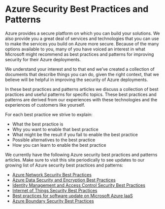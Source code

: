 <properties
   pageTitle="Azure Security Best Practices and Patterns | Microsoft Azure"
   description=" This article discusses best practices and useful patterns helpful in improving the security of Azure deployments. "
   services="security"
   documentationCenter="na"
   authors="TomShinder"
   manager="StevenPo"
   editor="TomSh"/>

<tags
   ms.service="security"
   ms.devlang="na"
   ms.topic="article"
   ms.tgt_pltfrm="na"
   ms.workload="na"
   ms.date="05/25/2016"
   ms.author="terrylan"/>

# Azure Security Best Practices and Patterns

Azure provides a secure platform on which you can build your solutions. We also provide you a great deal of services and technologies that you can use to make the services you build on Azure more secure. Because of the many options available to you, many of you have voiced an interest in what Microsoft might recommend as best practices and patterns for improving security for their Azure deployments.

We understand your interest and to that end we’ve created a collection of documents that describe things you can do, given the right context, that we believe will be helpful in improving the security of Azure deployments.

In these best practices and patterns articles we discuss a collection of best practices and useful patterns for specific topics. These best practices and patterns are derived from our experiences with these technologies and the experiences of customers like yourself.

For each best practice we strive to explain:

- What the best practice is
- Why you want to enable that best practice
- What might be the result if you fail to enable the best practice
- Possible alternatives to the best practice
- How you can learn to enable the best practice

We currently have the following Azure security best practices and patterns articles. Make sure to visit this site periodically to see updates to our growing list of Azure security best practices and patterns:

- [Azure Network Security Best Practices](azure-security-network-security-best-practices.md)
- [Azure Data Security and Encryption Best Practices](azure-security-data-encryption-best-practices.md)
- [Identity Management and Access Control Security Best Practices](azure-security-identity-management-best-practices.md)
- [Internet of Things Security Best Practices](azure-security-iot-best-practices.md)
- [Best practices for software update on Microsoft Azure IaaS](azure-security-best-practices-software-updates-iaas.md)
- [Azure Boundary Security Best Practices](../best-practices-network-security.md)
